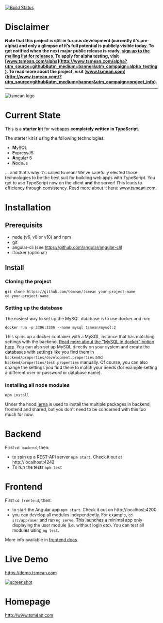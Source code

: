 [![Build Status](https://travis-ci.org/tsmean/tsmean.svg?branch=master)](https://travis-ci.org/tsmean/tsmean)

# Disclaimer

**Note that this project is still in furious development (currently it's pre-alpha) and only a glimpse of it’s full potential is publicly visible today. To get notified when the next major public release is ready, [sign up to the mailing list for releases](http://eepurl.com/cXa2aP). To apply for alpha testing, visit [www.tsmean.com/alpha](http://www.tsmean.com/alpha?utm_source=github&utm_medium=banner&utm_campaign=alpha_testing). To read more about the project, visit [www.tsmean.com](http://www.tsmean.com/?utm_source=github&utm_medium=banner&utm_campaign=project_info).**



<hr>

![tsmean logo](https://s3.eu-central-1.amazonaws.com/bersling/images/tsmean-logo.png)

# Current State

This is a **starter kit** for webapps **completely written in TypeScript**.

The starter kit is using the following technologies:

- **M**ySQL
- **E**xpressJS
- **A**ngular 6
- **N**odeJs

... and that's why it's called tsmean! We've carefully elected those technologies to be the best suit for building web apps with TypeScript. You get to use TypeScript now
on the client **and** the server! This leads to efficiency
through consistency. Read more about it here: www.tsmean.com.

# Installation

## Prerequisits ##

- node (v6, v8 or v10) and npm
- git
- angular-cli (see https://github.com/angular/angular-cli)
- Docker (optional)

## Install ##

### Cloning the project
```
git clone https://github.com/tsmean/tsmean your-project-name
cd your-project-name
```

### Setting up the database

The easiest way to set up the MySQL database is to use docker and run:
```
docker run -p 3306:3306 --name mysql tsmean/mysql:2
```
This spins up a docker container with a MySQL instance that has matching settings with the backend. [Read more about the "MySQL in docker" option here](./docker/mysql/docker-mysql.readme.md). You can also set up MySQL directly on your system and create the databases with settings like you find them in `backend/properties/development.properties` and `backend/properties/test.properties` manually. Of course, you can also change the settings you find there to match your needs (for example setting a different user or password or database name).


### Installing all node modules
```
npm install
```

Under the hood [lerna](https://github.com/lerna/lerna) is used to install the multiple packages in backend, frontend and shared, but you don't need to be concerned with this too much for now.

# Backend

First `cd backend`, then:

- to spin up a REST-API server `npm start`. Check it out at http://localhost:4242
- To run the tests `npm test`


# Frontend
First `cd frontend`, then:

- to start the Angular app `npm start`. Check it out on http://localhost:4200
- you can develop all modules independently. For example, `cd src/app/user` and run `ng serve`.
This launches a minimal app only displaying the user module (i.e. without login etc).
You can test all modules using `ng test`.

More info available in [frontend docs](./frontend/README.md).

# Live Demo
https://demo.tsmean.com

[![screenshot](https://s3.eu-central-1.amazonaws.com/bersling/images/animals3.gif)](https://demo.tsmean.com)


# Homepage
http://www.tsmean.com
